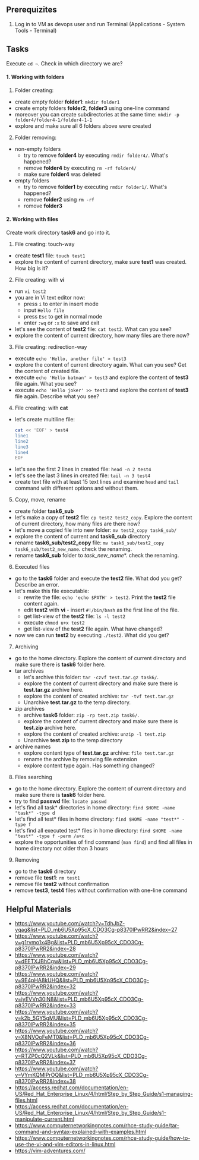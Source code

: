 ## Prerequizites
1. Log in to VM as devops user and run Terminal (Applications - System Tools - Terminal)

## Tasks

Execute `cd ~`. Check in which directory we are?

#### 1. Working with folders
1. Folder creating:
  - create empty folder **folder1**:
    `mkdir folder1`
  - create empty folders **folder2**, **folder3** using one-line command
  - moreover you can create subdirectories at the same time:
    `mkdir -p folder4/folder4-1/folder4-1-1`
  - explore and make sure all 6 folders above were created
2. Folder removing:
  - non-empty folders
    - try to remove **folder4** by executing `rmdir folder4/`. What's happened?
    - remove **folder4** by executing `rm -rf folder4/`
    - make sure **folder4** was deleted
  - empty folders
    - try to remove **folder1** by executing `rmdir folder1/`. What's happened?
    - remove **folder2** using `rm -rf`
    - romove **folder3**

#### 2. Working with files
Create work directory **task6** and go into it.
1. File creating: touch-way
  - create **test1** file: `touch test1`
  - explore the content of current directory, make sure **test1** was created. How big is it?

2. File creating: with **vi**
  - run `vi test2`
  - you are in Vi text editor now:
    - press `i` to enter in insert mode
    - input `Hello file`
    - press `Esc` to get in normal mode
    - enter `:wq` or `:x` to save and exit
  - let's see the content of **test2** file: `cat test2`. What can you see?
  - explore the content of current directory, how many files are there now?

3. File creating: redirection-way
  - execute `echo 'Hello, another file' > test3`
  - explore the content of current directory again. What can you see? Get the content of created file.
  - execute `echo 'Hello batman' > test3` and explore the content of **test3** file again. What you see?
  - execute `echo 'Hello joker' >> test3` and explore the content of **test3** file again. Describe what you see?

4. File creating: with **cat**
  - let's create multiline file:
    ```bash
    cat << 'EOF' > test4
    line1
    line2
    line3
    line4
    EOF
    ```
  - let's see the first 2 lines in created file: `head -n 2 test4`
  - let's see the last 3 lines in created file: `tail -n 3 test4`
  - create text file with at least 15 text lines and examine `head` and `tail` command with different options and without them.

5. Copy, move, rename
  - create folder **task6_sub**
  - let's make a copy of **test2** file: `cp test2 test2_copy`. Explore the content of current directory, how many files are there now?
  - let's move a copied file into new folder: `mv test2_copy task6_sub/`
  - explore the content of current and **task6_sub** directory
  - rename **task6_sub/test2_copy** file: `mv task6_sub/test2_copy task6_sub/test2_new_name`. check the renaming.
  - rename **task6_sub** folder to **task*_new_name**. check the renaming.

6. Executed files
  - go to the **task6** folder and execute the **test2** file. What dod you get? Describe an error.
  - let's make this file executable:
    - rewrite the file: `echo 'echo $PATH' > test2`. Print the **test2** file content again.
    - edit **test2** with **vi** - insert `#!/bin/bash` as the first line of the file.
    - get list-view of the **test2** file: `ls -l test2`
    - execute `chmod u+x test2`
    - get list-view of the **test2** file again. What have changed?
  - now we can run **test2** by executing `./test2`. What did you get?

7. Archiving
  - go to the home directory. Explore the content of current directory and make sure there is **task6** folder here.
  - tar archives
    - let's archive this folder: `tar -czvf test.tar.gz task6/`.
    - explore the content of current directory and make sure there is **test.tar.gz** archive here.
    - explore the content of created archive: `tar -tvf test.tar.gz`
    - Unarchive **test.tar.gz** to the temp directory.
  - zip archives
    - archive **task6** folder: `zip -rp test.zip task6/`.
    - explore the content of current directory and make sure there is **test.zip** archive here.
    - explore the content of created archive: `unzip -l test.zip`
    - Unarchive **test.zip** to the temp directory
  - archive names
    - explore content type of **test.tar.gz** archive: `file test.tar.gz`
    - rename the archive by removing file extension
    - explore content type again. Has something changed?

8. Files searching
  - go to the home directory. Explore the content of current directory and make sure there is **task6** folder here.
  - try to find **passwd** file: `locate passwd`
  - let's find all task* directories in home directory: `find $HOME -name "task*" -type d`
  - let's find all test* files in home directory: `find $HOME -name "test*" -type f`
  - let's find all executed test* files in home directory: `find $HOME -name "test*" -type f -perm /a+x`
  - explore the opportunities of find command (`man find`) and find all files in home directory not older than 3 hours

9. Removing
  - go to the **task6** directory
  - remove file **test1**: `rm test1`
  - remove file **test2** without confirmation
  - remove **test3**, **test4** files without confirmation with one-line command


## Helpful Materials
- https://www.youtube.com/watch?v=TdhJbZ-yqag&list=PLD_mb6U5Xp95cX_CDO3Cg-p8370lPwRR2&index=27
- https://www.youtube.com/watch?v=g1rvmo1x4Bg&list=PLD_mb6U5Xp95cX_CDO3Cg-p8370lPwRR2&index=28
- https://www.youtube.com/watch?v=dEETXJBhCgw&list=PLD_mb6U5Xp95cX_CDO3Cg-p8370lPwRR2&index=29
- https://www.youtube.com/watch?v=9E4pHA8kUHQ&list=PLD_mb6U5Xp95cX_CDO3Cg-p8370lPwRR2&index=32
- https://www.youtube.com/watch?v=iyEVVn30iN8&list=PLD_mb6U5Xp95cX_CDO3Cg-p8370lPwRR2&index=33
- https://www.youtube.com/watch?v=k2b_5GY5gMU&list=PLD_mb6U5Xp95cX_CDO3Cg-p8370lPwRR2&index=35
- https://www.youtube.com/watch?v=X8NVOoFeMT0&list=PLD_mb6U5Xp95cX_CDO3Cg-p8370lPwRR2&index=36
- https://www.youtube.com/watch?v=RTZP0cQ2VLk&list=PLD_mb6U5Xp95cX_CDO3Cg-p8370lPwRR2&index=37
- https://www.youtube.com/watch?v=VYmKQMlPrOQ&list=PLD_mb6U5Xp95cX_CDO3Cg-p8370lPwRR2&index=38
- https://access.redhat.com/documentation/en-US/Red_Hat_Enterprise_Linux/4/html/Step_by_Step_Guide/s1-managing-files.html
- https://access.redhat.com/documentation/en-US/Red_Hat_Enterprise_Linux/4/html/Step_by_Step_Guide/s1-manipulate-current.html
- https://www.computernetworkingnotes.com/rhce-study-guide/tar-command-and-syntax-explained-with-examples.html
- https://www.computernetworkingnotes.com/rhce-study-guide/how-to-use-the-vi-and-vim-editors-in-linux.html
- https://vim-adventures.com/
